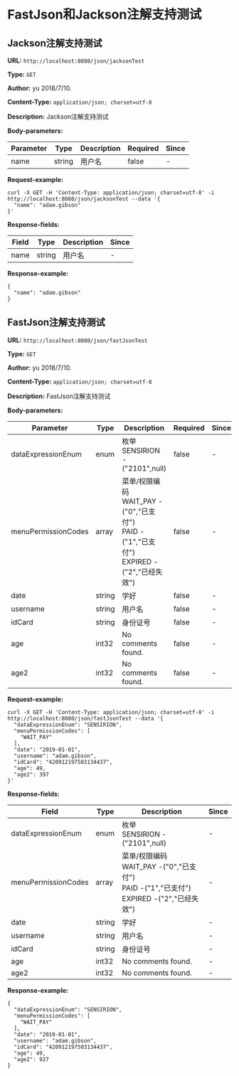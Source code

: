 
# FastJson和Jackson注解支持测试
## Jackson注解支持测试
**URL:** `http://localhost:8080/json/jacksonTest`

**Type:** `GET`

**Author:** yu 2018/7/10.

**Content-Type:** `application/json; charset=utf-8`

**Description:** Jackson注解支持测试




**Body-parameters:**

Parameter|Type|Description|Required|Since
---|---|---|---|---
name|string|用户名|false|-

**Request-example:**
```
curl -X GET -H 'Content-Type: application/json; charset=utf-8' -i http://localhost:8080/json/jacksonTest --data '{
  "name": "adam.gibson"
}'
```
**Response-fields:**

Field | Type|Description|Since
---|---|---|---
name|string|用户名|-

**Response-example:**
```
{
  "name": "adam.gibson"
}
```

## FastJson注解支持测试
**URL:** `http://localhost:8080/json/fastJsonTest`

**Type:** `GET`

**Author:** yu 2018/7/10.

**Content-Type:** `application/json; charset=utf-8`

**Description:** FastJson注解支持测试




**Body-parameters:**

Parameter|Type|Description|Required|Since
---|---|---|---|---
dataExpressionEnum|enum|枚举<br/>SENSIRION -("2101",null)<br/>|false|-
menuPermissionCodes|array|菜单/权限编码<br/>WAIT_PAY -("0","已支付")<br/>PAID -("1","已支付")<br/>EXPIRED -("2","已经失效")<br/>|false|-
date|string|学好|false|-
username|string|用户名|false|-
idCard|string|身份证号|false|-
age|int32|No comments found.|false|-
age2|int32|No comments found.|false|-

**Request-example:**
```
curl -X GET -H 'Content-Type: application/json; charset=utf-8' -i http://localhost:8080/json/fastJsonTest --data '{
  "dataExpressionEnum": "SENSIRION",
  "menuPermissionCodes": [
    "WAIT_PAY"
  ],
  "date": "2019-01-01",
  "username": "adam.gibson",
  "idCard": "420912197503134437",
  "age": 49,
  "age2": 397
}'
```
**Response-fields:**

Field | Type|Description|Since
---|---|---|---
dataExpressionEnum|enum|枚举<br/>SENSIRION -("2101",null)<br/>|-
menuPermissionCodes|array|菜单/权限编码<br/>WAIT_PAY -("0","已支付")<br/>PAID -("1","已支付")<br/>EXPIRED -("2","已经失效")<br/>|-
date|string|学好|-
username|string|用户名|-
idCard|string|身份证号|-
age|int32|No comments found.|-
age2|int32|No comments found.|-

**Response-example:**
```
{
  "dataExpressionEnum": "SENSIRION",
  "menuPermissionCodes": [
    "WAIT_PAY"
  ],
  "date": "2019-01-01",
  "username": "adam.gibson",
  "idCard": "420912197503134437",
  "age": 49,
  "age2": 927
}
```

